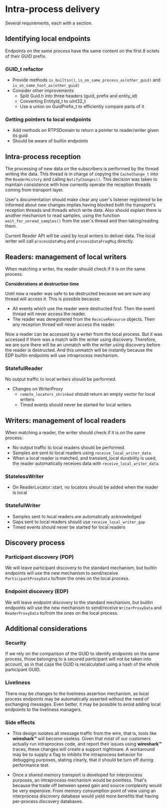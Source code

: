 # Intra-process delivery

Several requirements, each with a section.

## Identifying local endpoints
Endpoints on the same process have the same content on the first 8 octets of their GUID prefix. 

### GUID_t refactor
* Provide methods `is_builtin()`, `is_on_same_process_as(other_guid)` and `is_on_same_host_as(other_guid)`
* Consider other improvements
    * Split Guid.h into three headers (guid, prefix and entity_id)
    * Converting EntityId_t to uint32_t
    * Use a union on GuidPrefix_t to efficiently compare parts of it

### Getting pointers to local endpoints
* Add methods on RTPSDomain to return a pointer to reader/writer given its guid
* Should be aware of builtin endpoints

## Intra-process reception
The processing of new data on the subscribers is performed by the thread writing the data.
This thread is in charge of copying the `CacheChange_t` into the `ReaderHistory` and calling `NotifyChanges()`.
This decision was taken to maintain consistence with how currently operate the reception threads coming from transport
layer.

User's documentation should make clear any user's listener registered to be informed about new changes implies having
blocked both the transport's reception threads and threads which write data.
Also should explain there is another mechanism to read samples, using the function `wait_for_unread_samples()` from the
user's thread and then taking/reading them.

Current Reader API will be used by local writers to deliver data. The local writer will call `processDataMsg` and
`processDataFragMsg` directly.

## Readers: management of local writers
When matching a writer, the reader should check if it is on the same process.

**Considerations at destruction time**

Until now a reader was safe to be destructed because we are sure any thread will access it. This is possible because:

* All events which use the reader were destructed first. Then the event thread will never access the reader.
* The reader was deregistered from the `ReceiveResource` objects. Then any reception thread will never access the
reader.

Now a reader can be accessed by a writer from the local process. But it was accessed if there was a match with the
writer using discovery. Therefore, we are sure there will be an unmatch with the writer using discovery before the reader
is destructed. And this unmatch will be instantly because the EDP builtin endpoints will use intraprocess mechanism.

### StatefulReader
No output traffic to local writers should be performed.
* Changes on WriterProxy
    * `remote_locators_shrinked` should return an empty vector for local writers
    * Timed events should never be started for local writers

## Writers: management of local readers
When matching a reader, the writer should check if it is on the same process.
* No output traffic to local readers should be performed.
* Samples are sent to local readers using `receive_local_writer_data`.
* When a local reader is matched, and transient_local durability is used, the reader automatically receives data with `receive_local_writer_data`.

### StatelessWriter
* On ReaderLocator::start, no locators should be added when the reader is local

### StatefulWriter
* Samples sent to local readers are automatically acknowledged
* Gaps sent to local readers should use `receive_local_writer_gap`
* Timed events should never be started for local readers

## Discovery process

### Participant discovery (PDP)
We will leave participant discovery to the standard mechanism, but builtin endpoints will use the new
mechanism to send/receive `ParticipantProxyData` to/from the ones on the local process.

### Endpoint discovery (EDP)
We will leave endpoint discovery to the standard mechanism, but builtin endpoints will use the new mechanism to
send/receive `WriterProxyData` and `ReaderProxyData` to/from the ones on the local process.

## Additional considerations

### Security
If we rely on the comparison of the GUID to identify endpoints on the same process, those belonging to a secured participant will not be taken into account, as in that case the GUID is recalculated using a hash of the whole participant GUID.

### Liveliness
There may be changes to the liveliness assertion mechanism, as local process endpoints may be automatically asserted without the need of exchanging messages. Even better, it may be possible to avoid adding local endpoints to the liveliness managers.

### Side effects

* This design isolates all message traffic from the wire, that is, tools like **wireshark™** will become useless. Given that most of our customers actually run intraprocess code, and report their issues using **wireshark™** traces, these changes will create a support nightmare. A workaround may be to supply a flag to inhibits the intraprocess behavior for debugging purposes, stating clearly, that it should be turn off during performance test.

* Once a shared memory transport is developed for interprocess purposes, an intraprocess mechanism would be pointless. That's because the trade off between speed gain and source complexity would be very expensive. From memory consumption point of view using an interprocess discovery database would yield more benefits that having per-process discovery databases.
